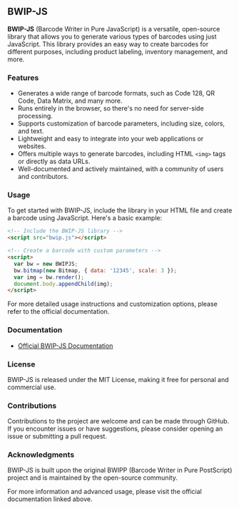 ## BWIP-JS

**BWIP-JS** (Barcode Writer in Pure JavaScript) is a versatile, open-source library that allows you to generate various types of barcodes using just JavaScript. This library provides an easy way to create barcodes for different purposes, including product labeling, inventory management, and more.

### Features

- Generates a wide range of barcode formats, such as Code 128, QR Code, Data Matrix, and many more.
- Runs entirely in the browser, so there's no need for server-side processing.
- Supports customization of barcode parameters, including size, colors, and text.
- Lightweight and easy to integrate into your web applications or websites.
- Offers multiple ways to generate barcodes, including HTML `<img>` tags or directly as data URLs.
- Well-documented and actively maintained, with a community of users and contributors.

### Usage

To get started with BWIP-JS, include the library in your HTML file and create a barcode using JavaScript. Here's a basic example:

```html
<!-- Include the BWIP-JS library -->
<script src="bwip.js"></script>

<!-- Create a barcode with custom parameters -->
<script>
  var bw = new BWIPJS;
  bw.bitmap(new Bitmap, { data: '12345', scale: 3 });
  var img = bw.render();
  document.body.appendChild(img);
</script>
```

For more detailed usage instructions and customization options, please refer to the official documentation.

### Documentation

- [Official BWIP-JS Documentation](https://metafloor.github.io/bwip-js/)

### License

BWIP-JS is released under the MIT License, making it free for personal and commercial use.

### Contributions

Contributions to the project are welcome and can be made through GitHub. If you encounter issues or have suggestions, please consider opening an issue or submitting a pull request.

### Acknowledgments

BWIP-JS is built upon the original BWIPP (Barcode Writer in Pure PostScript) project and is maintained by the open-source community.

For more information and advanced usage, please visit the official documentation linked above.
